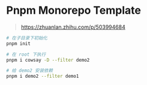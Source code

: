 # Pnpm Monorepo Template

> https://zhuanlan.zhihu.com/p/503994684

```sh
# 在子目录下初始化
pnpm init

# 在 root 下执行
pnpm i cowsay -D --filter demo2

# 给 demo2 安装依赖
pnpm i demo2 --filter demo1
```
